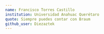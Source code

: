 ```yaml
---
name: Francisco Torres Castillo
institution: Universidad Anahuac Querétaro
quote: Siempre puedes contar con Braum
github_user: Diezaztek
---
```

